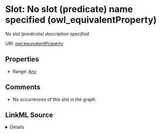 

# Slot: No slot (predicate) name specified (owl_equivalentProperty)


_No slot (predicate) description specified_







URI: [owl:equivalentProperty](http://www.w3.org/2002/07/owl#equivalentProperty)



<!-- no inheritance hierarchy -->








## Properties

* Range: [Any](../classes/Any.md)





## Comments

* No occurrences of this slot in the graph.



## LinkML Source

<details>

```yaml
name: owl_equivalentProperty
description: No slot (predicate) description specified
title: No slot (predicate) name specified
comments:
- No occurrences of this slot in the graph.
from_schema: fio-kg
rank: 1000
slot_uri: owl:equivalentProperty
alias: owl_equivalentProperty
range: Any

```
</details>